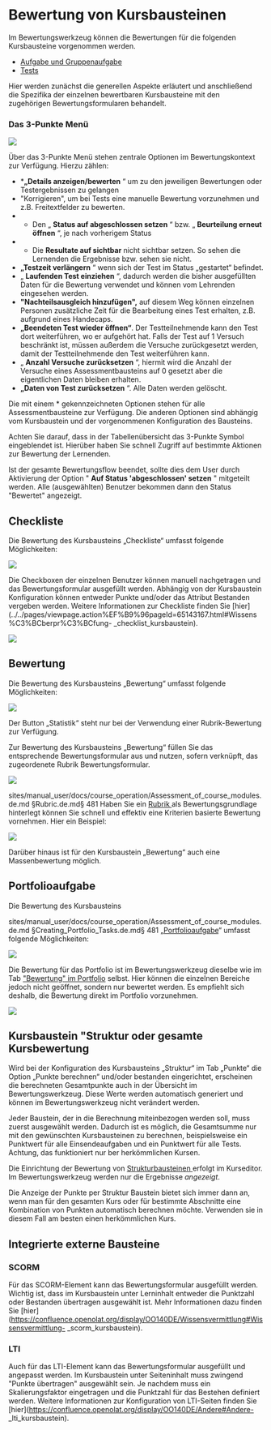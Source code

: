 # Bewertung von Kursbausteinen

Im Bewertungswerkzeug können die Bewertungen für die folgenden Kursbausteine
vorgenommen werden.

  * [Aufgabe und Gruppenaufgabe](Assessing_tasks_and_group_tasks.de.md) 
  * [Tests](Assessing_tests.de.md)

Hier werden zunächst die generellen Aspekte erläutert und anschließend die
Spezifika der einzelnen bewertbaren Kursbausteine mit den zugehörigen
Bewertungsformularen behandelt.

### Das 3-Punkte Menü

![](assets/Zahnrad_Punkte1.png)

Über das 3-Punkte Menü stehen zentrale Optionen im Bewertungskontext zur
Verfügung. Hierzu zählen:

  *  ***„Details anzeigen/bewerten** “ um zu den jeweiligen Bewertungen oder Testergebnissen zu gelangen
  * "Korrigieren", um bei Tests eine manuelle Bewertung vorzunehmen und z.B. Freitextfelder zu bewerten.
  * * Den „ **Status auf abgeschlossen setzen** “ bzw. „ **Beurteilung erneut öffnen** “, je nach vorherigem Status
  * * Die **Resultate auf sichtbar** nicht sichtbar setzen. So sehen die Lernenden die Ergebnisse bzw. sehen sie nicht.
  *  **„Testzeit verlängern** “ wenn sich der Test im Status „gestartet“ befindet.
  * „ **Laufenden Test einziehen** “, dadurch werden die bisher ausgefüllten Daten für die Bewertung verwendet und können vom Lehrenden eingesehen werden.
  *  **"Nachteilsausgleich hinzufügen",** auf diesem Weg können einzelnen Personen zusätzliche Zeit für die Bearbeitung eines Test erhalten, z.B. aufgrund eines Handecaps.
  *  **„Beendeten Test wieder öffnen“**. Der Testteilnehmende kann den Test dort weiterführen, wo er aufgehört hat. Falls der Test auf 1 Versuch beschränkt ist, müssen außerdem die Versuche zurückgesetzt werden, damit der Testteilnehmende den Test weiterführen kann.
  * „ **Anzahl Versuche zurücksetzen** “, hiermit wird die Anzahl der Versuche eines Assessmentbausteins auf 0 gesetzt aber die eigentlichen Daten bleiben erhalten.
  *  **„Daten von Test zurücksetzen** “. Alle Daten werden gelöscht.

Die mit einem * gekennzeichneten Optionen stehen für alle Assessmentbausteine
zur Verfügung. Die anderen Optionen sind abhängig vom Kursbaustein und der
vorgenommenen Konfiguration des Bausteins.

Achten Sie darauf, dass in der Tabellenübersicht das 3-Punkte Symbol
eingeblendet ist. Hierüber haben Sie schnell Zugriff auf bestimmte Aktionen
zur Bewertung der Lernenden.

Ist der gesamte Bewertungsflow beendet, sollte dies dem User durch Aktivierung
der Option " **Auf Status 'abgeschlossen' setzen** " mitgeteilt werden. Alle
(ausgewählten) Benutzer bekommen dann den Status "Bewertet" angezeigt.

## Checkliste

Die Bewertung des Kursbausteins „Checkliste“ umfasst folgende Möglichkeiten:

![](assets/Bewertungswerkzeug_Checkliste2.png)

Die Checkboxen der einzelnen Benutzer können manuell nachgetragen und das
Bewertungsformular ausgefüllt werden. Abhängig von der Kursbaustein
Konfiguration können entweder Punkte und/oder das Attribut Bestanden vergeben
werden. Weitere Informationen zur Checkliste finden Sie
[hier](../../pages/viewpage.action%EF%B9%96pageId=65143167.html#Wissens%C3%BCberpr%C3%BCfung-
_checklist_kursbaustein).

![](assets/Checkliste_Bewertungswerkzeug.jpg)

## Bewertung

Die Bewertung des Kursbausteins „Bewertung“ umfasst folgende Möglichkeiten:

![](assets/Bewertung_Bewertungswerkzeug_16.jpg)

Der Button „Statistik“ steht nur bei der Verwendung einer Rubrik-Bewertung zur
Verfügung.

Zur Bewertung des Kursbausteins „Bewertung“ füllen Sie das entsprechende
Bewertungsformular aus und nutzen, sofern verknüpft, das zugeordenete Rubrik
Bewertungsformular.

![](assets/Bewertungsformular.png)


sites/manual_user/docs/course_operation/Assessment_of_course_modules.de.md §Rubric.de.md§ 481
Haben Sie ein [Rubrik ](../forms/Rubric.de.md)als Bewertungsgrundlage hinterlegt können
Sie schnell und effektiv eine Kriterien basierte Bewertung vornehmen. Hier ein
Beispiel:

![](assets/Feedbackformular.png)

Darüber hinaus ist für den Kursbaustein „Bewertung“ auch eine Massenbewertung
möglich.

## Portfolioaufgabe

Die Bewertung des Kursbausteins

sites/manual_user/docs/course_operation/Assessment_of_course_modules.de.md §Creating_Portfolio_Tasks.de.md§ 481
„[Portfolioaufgabe](../portfolio/Creating_Portfolio_Tasks.de.md)“ umfasst folgende
Möglichkeiten:

![](assets/Portfolioaufgabe_Bewertung.png)

Die Bewertung für das Portfolio ist im Bewertungswerkzeug dieselbe wie im Tab
["Bewertung" im
Portfolio](https://confluence.openolat.org/display/OO140DE/Portfolioaufgabe%3A+kommentieren+und+bewerten)
selbst. Hier können die einzelnen Bereiche jedoch nicht geöffnet, sondern nur
bewertet werden. Es empfiehlt sich deshalb, die Bewertung direkt im Portfolio
vorzunehmen.

![](assets/Portfolioaufgabe_16.png)

## Kursbaustein "Struktur oder gesamte Kursbewertung

Wird bei der Konfiguration des Kursbausteins „Struktur“ im Tab „Punkte“ die
Option „Punkte berechnen“ und/oder bestanden eingerichtet, erscheinen die
berechneten Gesamtpunkte auch in der Übersicht im Bewertungswerkzeug. Diese
Werte werden automatisch generiert und können im Bewertungswerkzeug nicht
verändert werden.

Jeder Baustein, der in die Berechnung miteinbezogen werden soll, muss zuerst
ausgewählt werden. Dadurch ist es möglich, die Gesamtsumme nur mit den
gewünschten Kursbausteinen zu berechnen, beispielsweise ein Punktwert für alle
Einsendeaufgaben und ein Punktwert für alle Tests. Achtung, das funktioniert
nur ber herkömmlichen Kursen.

Die Einrichtung der Bewertung von [Strukturbausteinen
](../../pages/viewpage.action%EF%B9%96pageId=108593217.html)erfolgt im
Kurseditor. Im Bewertungswerkzeug werden nur die Ergebnisse _angezeigt_.

Die Anzeige der Punkte per Struktur Baustein bietet sich immer dann an, wenn
man für den gesamten Kurs oder für bestimmte Abschnitte eine Kombination von
Punkten automatisch berechnen möchte. Verwenden sie in diesem Fall am besten
einen herkömmlichen Kurs.

## Integrierte externe Bausteine

###  

### SCORM

Für das SCORM-Element kann das Bewertungsformular ausgefüllt werden. Wichtig
ist, dass im Kursbaustein unter Lerninhalt entweder die Punktzahl oder
Bestanden übertragen ausgewählt ist. Mehr Informationen dazu finden Sie
[hier](https://confluence.openolat.org/display/OO140DE/Wissensvermittlung#Wissensvermittlung-
_scorm_kursbaustein).

### LTI

Auch für das LTI-Element kann das Bewertungsformular ausgefüllt und angepasst
werden. Im Kursbaustein unter Seiteninhalt muss zwingend "Punkte übertragen"
ausgewählt sein. Je nachdem muss ein Skalierungsfaktor eingetragen und die
Punktzahl für das Bestehen definiert werden. Weitere Informationen zur
Konfiguration von LTI-Seiten finden Sie
[hier](https://confluence.openolat.org/display/OO140DE/Andere#Andere-
_lti_kursbaustein).

  

